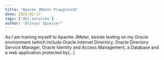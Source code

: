 ```yaml
---
title: "Apache JMeter Playground"
date: 2023-02-17
tags: ['dbi-services']
author: "Olivier Spiesser"
---
```

As I am training myself to Apache JMeter, beside testing on my Oracle environment (which include Oracle Internet Directory, Oracle Directory Service Manager, Oracle Identity and Access Management, a Database and a web application protected by(…)